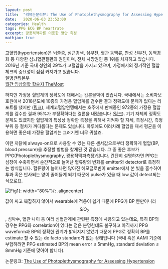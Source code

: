 ```yaml
---
layout: post
title:  "리뷰논문리뷰: The Use of Photoplethysmography for Assessing Hypertension"
date:   2020-06-03 23:52:00
categories: Health
tags: PPG ECG BP heartrate
excerpt: 광용적맥파를 이용한 혈압 측정
mathjax: true
---
```


고혈압(hypertension)은 뇌졸증, 심근경색, 심부전, 혈관 동맥류, 만성 신부전, 동맥경화 등 다양한 심뇌혈관질환의 원인이며, 전체 사망원인 중 1위를 차지하고 있습니다. 2016년 기준 국내 성인의 29%가 고혈압을 가지고 있으며, 가정에서의 정기적인 혈압체크의 중요성이 점점 커져가고 있습니다.<br>
[질병관리본부](http://health.cdc.go.kr/health/HealthInfoArea/HealthInfo/View.do?idx=15080#tagID1)<br>
[월간 임상의학 학술지 TheMost](http://www.mostonline.co.kr/news/articleView.html?idxno=95713)


하지만 가정용 혈압계의 정확도에 대해서는 갑론을박이 있습니다. 국내에서는 소비자보호원에서 2018년도에 10종의 가정용 혈압계를 검수한 결과 정확도에 문제가 없다는 리포트를 냈지만 ([링크](https://www.kca.go.kr/home/board/download.do?menukey=4062&fno=10021479&bid=00000146&did=1002637363)), 세계고혈압연맹에서는 호주에서 판매중인 972종의 가정용 혈압계를 검수한 결과 95%가 부정확하다는 결론을 내렸습니다 ([링크](https://www.ahajournals.org/doi/10.1161/HYPERTENSIONAHA.120.14719)). 기기 자체의 정확도 문제도 있겠지만 혈압계의 특성상 정확한 측정을 위해서 지켜야 할 자세, 측정시간, 측정부위 등 절차가 까다롭다는 문제도 있습니다. 하루에도 여러차례 혈압을 재서 평균을 이용하면 좋은데 가정용 혈압계는 그러기엔 너무 귀찮죠.


이런 까닭에 always-on으로 사용할 수 있는 다른 센서값으로부터 정확하게 혈압(BP, blood pressure)을 추정할 방법을 찾게된 것 같습니다. 그 중 좋은 후보가 PPG(Photoplethysmography, 광용적맥파측정)입니다. 간단히 설명하자면 PPG는 심장이 수축하면서 순간적으로 늘어난 혈류량의 변화를 emitter와 detector로 측정하는 방식입니다. 혈류량이 늘어나면 많아진 헤모글로빈이 emitter에서 쏜 빛을 흡수하여 투과 혹은 반사되는 양이 줄어들게 되기 때문에 pulse가 있을 때 low 값이 detect되는 식으로요. 

![Fig1](https://jiryang.github.io/img/how_ppg_works.png "How PPG Works"){: width="80%"}{: .aligncenter}


값이 싸고 복잡하지 않아서 wearable에 적용이 쉽기 때문에 PPG가 BP 뿐만아니라 $$SiO_2$$, 심박수, 혈관 나이 등 여러 심혈관계에 관련된 측정에 사용되고 있는데요, 특히 BP의 경우는 PPG와 correlation이 있다는 점은 분명한데도 불구하고 아직까지 PPG waveform과 BP의 정확한 관계가 밝혀지지 않았기 때문에 PPG로 정확히 BP를 estimate 할 수 있는 de facto standard가 없는 상태입니다 (국내 혹은 AAMI 기준에 부합하려면 PPG estimated BP의 mean error $\leq$ 5mmHg, standard deviation $\leq$ 8mmHg 기준에 맞아야 합니다).


논문링크: [The Use of Photoplethysmography for Assessing Hypertension](https://www.nature.com/articles/s41746-019-0136-7.pdf)